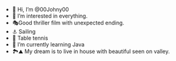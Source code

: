 - 👋 Hi, I’m @00Johny00
- 👀 I’m interested in everything. 
- 🎭Good thriller film with unexpected ending. 
- ⚓ Sailing
- 🚀 Table tennis
- 🌱 I’m currently learning Java
- 🏞⛰ My dream is to live in house with beautiful seen on valley. 
